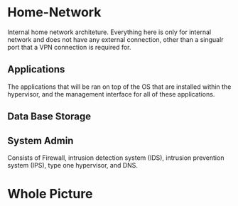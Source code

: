 # Home-Network
 Internal home network architeture. Everything here is only for internal network and does not have any external connection, other than a singualr port that a VPN connection is required for.

 ## Applications
The applications that will be ran on top of the OS that are installed within the hypervisor, and the management interface for all of these applications.



 ## Data Base Storage



 ## System Admin
 Consists of Firewall, intrusion detection system (IDS), intrusion prevention system (IPS), type one hypervisor, and DNS.



# Whole Picture

